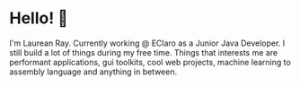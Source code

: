 # Hello! 👋

I'm Laurean Ray. Currently working @ EClaro as a Junior Java Developer. 
I still build a lot of things during my free time. Things that interests me are performant applications, gui toolkits, cool web projects, machine learning to assembly language and anything in between.

